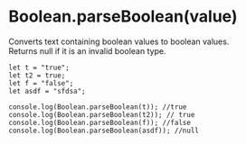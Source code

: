 # Boolean.parseBoolean(value)

Converts text containing boolean values ​​to boolean values.  
Returns null if it is an invalid boolean type.

```
let t = "true";
let t2 = true;
let f = "false";
let asdf = "sfdsa";

console.log(Boolean.parseBoolean(t)); //true
console.log(Boolean.parseBoolean(t2)); // true
console.log(Boolean.parseBoolean(f)); //false
console.log(Boolean.parseBoolean(asdf)); //null
```
